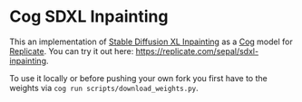 # Cog SDXL Inpainting

This an implementation of [Stable Diffusion XL Inpainting](https://huggingface.co/diffusers/stable-diffusion-xl-1.0-inpainting-0.1) as a [Cog](https://github.com/replicate/cog) model for [Replicate](https://replicate.com/).
You can try it out here: https://replicate.com/sepal/sdxl-inpainting.

To use it locally or before pushing your own fork you first have to the weights via `cog run scripts/download_weights.py`.

